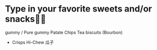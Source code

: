 # Type in your favorite sweets and/or snacks🍬🍭
gummy / Pure gummy
Patate Chips
Tea biscuits (Bourbon)
- Crisps
Hi-Chew
瓜子
